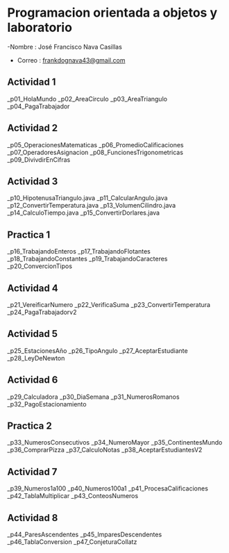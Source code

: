# Programacion orientada a objetos y laboratorio

-Nombre : José Francisco Nava Casillas
- Correo  : frankdognava43@gmail.com

## Actividad 1
_p01_HolaMundo
_p02_AreaCirculo
_p03_AreaTriangulo
_p04_PagaTrabajador

## Actividad 2
_p05_OperacionesMatematicas
_p06_PromedioCalificaciones
_p07_OperadoresAsignacion
_p08_FuncionesTrigonometricas
_p09_DivivdirEnCifras

## Actividad 3
_p10_HipotenusaTriangulo.java
_p11_CalcularAngulo.java
_p12_ConvertirTemperatura.java
_p13_VolumenCilindro.java
_p14_CalculoTiempo.java
_p15_ConvertirDorlares.java

## Practica 1
_p16_TrabajandoEnteros
_p17_TrabajandoFlotantes
_p18_TrabajandoConstantes
_p19_TrabajandoCaracteres
_p20_ConvercionTipos


## Actividad 4
_p21_VereificarNumero
_p22_VerificaSuma
_p23_ConvertirTemperatura
_p24_PagaTrabajadorv2

## Actividad 5
_p25_EstacionesAño
_p26_TipoAngulo
_p27_AceptarEstudiante
_p28_LeyDeNewton

## Actividad 6
_p29_Calculadora
_p30_DiaSemana
_p31_NumerosRomanos
_p32_PagoEstacionamiento

## Practica 2
_p33_NumerosConsecutivos
_p34_NumeroMayor
_p35_ContinentesMundo
_p36_ComprarPizza
_p37_CalculoNotas
_p38_AceptarEstudiantesV2


## Actividad 7
_p39_Numeros1a100
_p40_Numeros100a1
_p41_ProcesaCalificaciones
_p42_TablaMultiplicar
_p43_ConteosNumeros

## Actividad 8
_p44_ParesAscendentes
_p45_ImparesDescendentes
_p46_TablaConversion
_p47_ConjeturaCollatz

